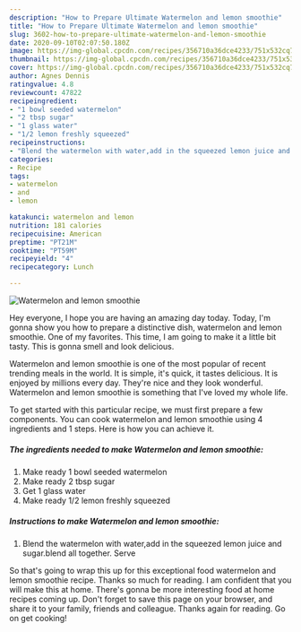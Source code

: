 ```yaml
---
description: "How to Prepare Ultimate Watermelon and lemon smoothie"
title: "How to Prepare Ultimate Watermelon and lemon smoothie"
slug: 3602-how-to-prepare-ultimate-watermelon-and-lemon-smoothie
date: 2020-09-10T02:07:50.180Z
image: https://img-global.cpcdn.com/recipes/356710a36dce4233/751x532cq70/watermelon-and-lemon-smoothie-recipe-main-photo.jpg
thumbnail: https://img-global.cpcdn.com/recipes/356710a36dce4233/751x532cq70/watermelon-and-lemon-smoothie-recipe-main-photo.jpg
cover: https://img-global.cpcdn.com/recipes/356710a36dce4233/751x532cq70/watermelon-and-lemon-smoothie-recipe-main-photo.jpg
author: Agnes Dennis
ratingvalue: 4.8
reviewcount: 47822
recipeingredient:
- "1 bowl seeded watermelon"
- "2 tbsp sugar"
- "1 glass water"
- "1/2 lemon freshly squeezed"
recipeinstructions:
- "Blend the watermelon with water,add in the squeezed lemon juice and sugar.blend all together. Serve"
categories:
- Recipe
tags:
- watermelon
- and
- lemon

katakunci: watermelon and lemon 
nutrition: 181 calories
recipecuisine: American
preptime: "PT21M"
cooktime: "PT59M"
recipeyield: "4"
recipecategory: Lunch

---
```



![Watermelon and lemon smoothie](https://img-global.cpcdn.com/recipes/356710a36dce4233/751x532cq70/watermelon-and-lemon-smoothie-recipe-main-photo.jpg)

Hey everyone, I hope you are having an amazing day today. Today, I'm gonna show you how to prepare a distinctive dish, watermelon and lemon smoothie. One of my favorites. This time, I am going to make it a little bit tasty. This is gonna smell and look delicious.



Watermelon and lemon smoothie is one of the most popular of recent trending meals in the world. It is simple, it's quick, it tastes delicious. It is enjoyed by millions every day. They're nice and they look wonderful. Watermelon and lemon smoothie is something that I've loved my whole life.


To get started with this particular recipe, we must first prepare a few components. You can cook watermelon and lemon smoothie using 4 ingredients and 1 steps. Here is how you can achieve it.

<!--inarticleads1-->

##### The ingredients needed to make Watermelon and lemon smoothie:

1. Make ready 1 bowl seeded watermelon
1. Make ready 2 tbsp sugar
1. Get 1 glass water
1. Make ready 1/2 lemon freshly squeezed




<!--inarticleads2-->

##### Instructions to make Watermelon and lemon smoothie:

1. Blend the watermelon with water,add in the squeezed lemon juice and sugar.blend all together. Serve




So that's going to wrap this up for this exceptional food watermelon and lemon smoothie recipe. Thanks so much for reading. I am confident that you will make this at home. There's gonna be more interesting food at home recipes coming up. Don't forget to save this page on your browser, and share it to your family, friends and colleague. Thanks again for reading. Go on get cooking!
